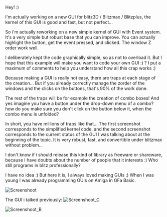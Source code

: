 Hey! :)

I'm actually working on a new GUI for blitz3D / Blitzmax / Blitzplus, the kernel of this GUI is 
good and fast, but not perfect...

So i'm actually reworking on a new simple kernel of GUI with Event system. It's a very simple 
but robust base that you can improve. You can actually highlight the button, get the event pressed,
and clicked. The window Z order work well.

I deliberately kept the code graphically simple, so as not to overload it. But I hope that this 
example will make you want to code your own GUI :) ? I put a maximum of comments to help you 
understand how all this crap works :)

Because making a GUI is really not easy, there are traps at each stage of the creation... 
But if you already correctly manage the zorder of the windows and the clicks on the buttons, 
that's 90% of the work done.

The rest of the traps will be for example the creation of combo boxes! And yes imagine you 
have a button under the drop-down menu of a combo? how do you make sure you don't click on
the button below it, when the combo menu is unfolded?

In short, you have millions of traps like that... The first screenshot corresponds to the 
simplified kernel code, and the second screenshot corresponds to the current status of the GUI
I was talking about at the beginning of the topic. It is very robust, fast, and convertible 
under blitzmax without problem...

I don't know if i should release this kind of library as freeware or shareware, because I have
doubts about the number of people that it interests :) Who still programs in blitz professionally?

I have no idea :) But here it is, I always loved making GUIs :) When I was young I was already
programming GUIs on Amiga in GFa Basic.

![Screenshoot](https://github.com/user-attachments/assets/72e84586-7782-4e35-aa1a-7b1dc3436a0e)

The GUI i talked previously:
![Screenshoot_C](https://github.com/user-attachments/assets/8ddd2cc7-3da3-4703-b5cd-8baa03ffdd02)

![Screenshoot_B](https://github.com/user-attachments/assets/084f2741-b184-4c16-bf18-2560c15b9793)


